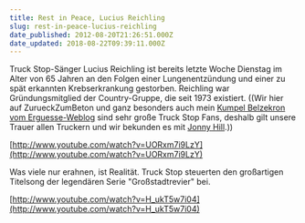 ```yaml
---
title: Rest in Peace, Lucius Reichling
slug: rest-in-peace-lucius-reichling
date_published: 2012-08-20T21:26:51.000Z
date_updated: 2018-08-22T09:39:11.000Z
---
```


Truck Stop-Sänger Lucius Reichling ist bereits letzte Woche Dienstag im Alter von 65 Jahren an den Folgen einer Lungenentzündung und einer zu spät erkannten Krebserkrankung gestorben. Reichling war Gründungsmitglied der Country-Gruppe, die seit 1973 existiert. ((Wir hier auf ZurueckZumBeton und ganz besonders auch mein [Kumpel Belzekron vom Erguesse-Weblog](http://erguesse.berzerkron.de/vodafone-totalausfall-das-finale/) sind sehr große Truck Stop Fans, deshalb gilt unsere Trauer allen Truckern und wir bekunden es mit [Jonny Hill](http://www.youtube.com/watch?v=siiTBnK90gE&feature=related).))

[http://www.youtube.com/watch?v=UORxm7i9LzY](http://www.youtube.com/watch?v=UORxm7i9LzY)

Was viele nur erahnen, ist Realität. Truck Stop steuerten den großartigen Titelsong der legendären Serie "Großstadtrevier" bei.

[http://www.youtube.com/watch?v=H_ukT5w7i04](http://www.youtube.com/watch?v=H_ukT5w7i04)
